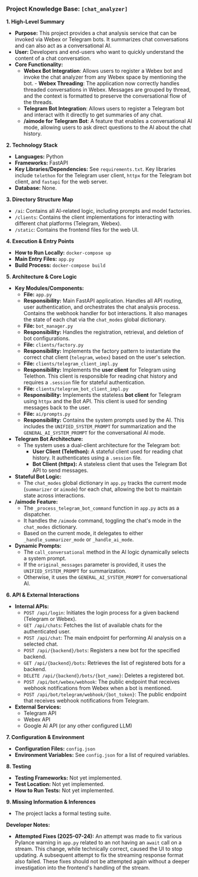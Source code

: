 ### **Project Knowledge Base: `[chat_analyzer]`**

**1. High-Level Summary**
   - **Purpose:** This project provides a chat analysis service that can be invoked via Webex or Telegram bots. It summarizes chat conversations and can also act as a conversational AI.
   - **User:** Developers and end-users who want to quickly understand the content of a chat conversation.
   - **Core Functionality:**
     - **Webex Bot Integration**: Allows users to register a Webex bot and invoke the chat analyzer from any Webex space by mentioning the bot.
           - **Webex Threading**: The application now correctly handles threaded conversations in Webex. Messages are grouped by thread, and the context is formatted to preserve the conversational flow of the threads.
     - **Telegram Bot Integration**: Allows users to register a Telegram bot and interact with it directly to get summaries of any chat.
     - **/aimode for Telegram Bot**: A feature that enables a conversational AI mode, allowing users to ask direct questions to the AI about the chat history.

**2. Technology Stack**
   - **Languages:** Python
   - **Frameworks:** FastAPI
   - **Key Libraries/Dependencies:** See `requirements.txt`. Key libraries include `telethon` for the Telegram user client, `httpx` for the Telegram bot client, and `fastapi` for the web server.
   - **Database:** None.

**3. Directory Structure Map**
   - `/ai`: Contains all AI-related logic, including prompts and model factories.
   - `/clients`: Contains the client implementations for interacting with different chat platforms (Telegram, Webex).
   - `/static`: Contains the frontend files for the web UI.

**4. Execution & Entry Points**
   - **How to Run Locally:** `docker-compose up`
   - **Main Entry Files:** `app.py`
   - **Build Process:** `docker-compose build`

**5. Architecture & Core Logic**
   - **Key Modules/Components:**
     - **File:** `app.py`
     - **Responsibility:** Main FastAPI application. Handles all API routing, user authentication, and orchestrates the chat analysis process. Contains the webhook handler for bot interactions. It also manages the state of each chat via the `chat_modes` global dictionary.
     - **File:** `bot_manager.py`
     - **Responsibility:** Handles the registration, retrieval, and deletion of bot configurations.
     - **File:** `clients/factory.py`
     - **Responsibility:** Implements the factory pattern to instantiate the correct chat client (`telegram`, `webex`) based on the user's selection.
     - **File:** `clients/telegram_client_impl.py`
     - **Responsibility:** Implements the **user client** for Telegram using Telethon. This client is responsible for reading chat history and requires a `.session` file for stateful authentication.
     - **File:** `clients/telegram_bot_client_impl.py`
     - **Responsibility:** Implements the stateless **bot client** for Telegram using `httpx` and the Bot API. This client is used for sending messages back to the user.
     - **File:** `ai/prompts.py`
     - **Responsibility:** Contains the system prompts used by the AI. This includes the `UNIFIED_SYSTEM_PROMPT` for summarization and the `GENERAL_AI_SYSTEM_PROMPT` for the conversational AI mode.
   - **Telegram Bot Architecture:**
     - The system uses a dual-client architecture for the Telegram bot:
       - **User Client (Telethon):** A stateful client used for reading chat history. It authenticates using a `.session` file.
       - **Bot Client (httpx):** A stateless client that uses the Telegram Bot API to send messages.
   - **Stateful Bot Logic:**
     - The `chat_modes` global dictionary in `app.py` tracks the current mode (`summarizer` or `aimode`) for each chat, allowing the bot to maintain state across interactions.
   - **/aimode Feature:**
     - The `_process_telegram_bot_command` function in `app.py` acts as a dispatcher.
     - It handles the `/aimode` command, toggling the chat's mode in the `chat_modes` dictionary.
     - Based on the current mode, it delegates to either `_handle_summarizer_mode` or `_handle_ai_mode`.
   - **Dynamic Prompts:**
     - The `call_conversational` method in the AI logic dynamically selects a system prompt.
     - If the `original_messages` parameter is provided, it uses the `UNIFIED_SYSTEM_PROMPT` for summarization.
     - Otherwise, it uses the `GENERAL_AI_SYSTEM_PROMPT` for conversational AI.

**6. API & External Interactions**
   - **Internal APIs:**
     - `POST /api/login`: Initiates the login process for a given backend (Telegram or Webex).
     - `GET /api/chats`: Fetches the list of available chats for the authenticated user.
     - `POST /api/chat`: The main endpoint for performing AI analysis on a selected chat.
     - `POST /api/{backend}/bots`: Registers a new bot for the specified backend.
     - `GET /api/{backend}/bots`: Retrieves the list of registered bots for a backend.
     - `DELETE /api/{backend}/bots/{bot_name}`: Deletes a registered bot.
     - `POST /api/bot/webex/webhook`: The public endpoint that receives webhook notifications from Webex when a bot is mentioned.
     - `POST /api/bot/telegram/webhook/{bot_token}`: The public endpoint that receives webhook notifications from Telegram.
   - **External Services:**
     - Telegram API
     - Webex API
     - Google AI API (or any other configured LLM)

**7. Configuration & Environment**
   - **Configuration Files:** `config.json`
   - **Environment Variables:** See `config.json` for a list of required variables.

**8. Testing**
   - **Testing Frameworks:** Not yet implemented.
   - **Test Location:** Not yet implemented.
   - **How to Run Tests:** Not yet implemented.

**9. Missing Information & Inferences**
   - The project lacks a formal testing suite.


**Developer Notes:**

*   **Attempted Fixes (2025-07-24):** An attempt was made to fix various Pylance warning in `app.py` related to an not having an `await` call on a stream. This change, while technically correct, caused the UI to stop updating. A subsequent attempt to fix the streaming response format also failed. These fixes should not be attempted again without a deeper investigation into the frontend's handling of the stream.
